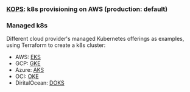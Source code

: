 ### [KOPS](https://github.com/adavarski/DataScience-DataOps_MLOps-Playground/tree/main/production-k8s/aws-k8s/KOPS): k8s provisioning on AWS (production: default)

### Managed k8s 

Different cloud provider's managed Kubernetes offerings as examples, using Terraform to create a k8s cluster:

- AWS: [EKS](https://github.com/adavarski/DataScience-DataOps_MLOps-Playground/tree/main/production-k8s/aws-k8s/EKS)
- GCP: [GKE](https://github.com/adavarski/DataScience-DataOps_MLOps-Playground/tree/main/production-k8s/gcp-k8s/GKE) 
- Azure: [AKS](https://github.com/adavarski/DataScience-DataOps_MLOps-Playground/tree/main/production-k8s/azure-k8s/AKS)
- OCI: [OKE](https://github.com/adavarski/DataScience-DataOps_MLOps-Playground/tree/main/production-k8s/oci-k8s/OKE)
- DiritalOcean: [DOKS](https://github.com/adavarski/DataScience-DataOps_MLOps-Playground/tree/main/production-k8s/digitalocean-k8s/DOKS)
